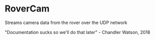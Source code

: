 # RoverCam
Streams camera data from the rover over the UDP network

"Documentation sucks so we'll do that later" - Chandler Watson, 2018

